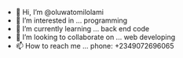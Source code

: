 - 👋 Hi, I’m @oluwatomilolami
- 👀 I’m interested in ... programming 
- 🌱 I’m currently learning ... back end code 
- 💞️ I’m looking to collaborate on ... web developing 
- 📫 How to reach me ... phone: +2349072696065

<!---
oluwatomilolami/oluwatomilolami is a ✨ special ✨ repository because its `README.md` (this file) appears on your GitHub profile.
You can click the Preview link to take a look at your changes.
--->
